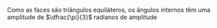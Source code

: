 Como as faces são triângulos equiláteros, os ângulos internos têm uma amplitude de $\dfrac{\pi}{3}$ radianos de amplitude